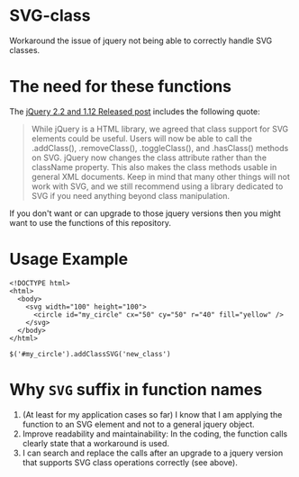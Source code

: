 # SVG-class
Workaround the issue of jquery not being able to correctly handle SVG classes.

# The need for these functions
The [jQuery 2.2 and 1.12 Released post][1] includes the following quote:

> While jQuery is a HTML library, we agreed that class support for SVG elements could be useful. Users will now be able to call the .addClass(), .removeClass(), .toggleClass(), and .hasClass() methods on SVG. jQuery now changes the class attribute rather than the className property. This also makes the class methods usable in general XML documents. Keep in mind that many other things will not work with SVG, and we still recommend using a library dedicated to SVG if you need anything beyond class manipulation.


If you don't want or can upgrade to those jquery versions then you might want to use the functions of this repository.

# Usage Example

    <!DOCTYPE html>
    <html>
      <body>
        <svg width="100" height="100">
          <circle id="my_circle" cx="50" cy="50" r="40" fill="yellow" />
        </svg>
      </body>
    </html>

`$('#my_circle').addClassSVG('new_class')`

# Why `SVG` suffix in function names
1. (At least for my application cases so far) I know that I am applying the function to an SVG element and not to a general jquery object.
2. Improve readability and maintainability: In the coding, the function calls clearly state that a workaround is used.
3. I can search and replace the calls after an upgrade to a jquery version that supports SVG class operations correctly (see above).

[1]: http://blog.jquery.com/2016/01/08/jquery-2-2-and-1-12-released/
